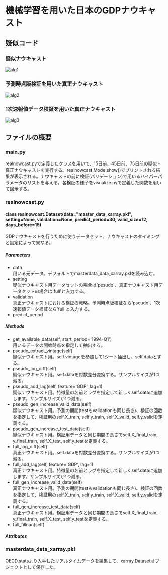 機械学習を用いた日本のGDPナウキャスト
====

## 疑似コード
### 疑似ナウキャスト

![alg1](https://user-images.githubusercontent.com/59720853/72235602-6c289200-3616-11ea-9360-b869d0dff561.png)

### 予測時点版検証を用いた真正ナウキャスト

![alg2](https://user-images.githubusercontent.com/59720853/72235619-882c3380-3616-11ea-9e41-b2fa6ef56949.png)

### 1次速報値データ検証を用いた真正ナウキャスト

![alg3](https://user-images.githubusercontent.com/59720853/72235631-95e1b900-3616-11ea-927d-0c88de692dfd.png)



## ファイルの概要
### main.py
realnowcast.pyで定義したクラスを用いて、15日前、45日前、75日前の疑似・真正ナウキャストを実行する。realnowcast.Mode.show()でプリントされる結果が表示される。ナウキャストの前に検証(バリデーション)で用いるハイパーパラメータのリストを与える。各検証の様子をvisualize.pyで定義した関数を用いて図示する。

### realnowcast.py
#### class realnowcast.Dataset(data="master_data_xarray.pkl", setting=None, validation=None, predict_period=30, valid_size=12, days_before=15)
GDPナウキャストを行うために使うデータセット。ナウキャストのタイミングと設定によって異なる。
##### Parameters
* data  
用いる元データ。デフォルトでmasterdata_data_xarray.pklを読み込む。
* setting  
疑似ナウキャスト用データセットの場合は'pesudo'、真正ナウキャスト用データセットの場合は'full'と入力する。
* validation  
真正ナウキャストにおける検証の戦略。予測時点版検証なら'pseudo'、1次速報値データ検証なら'full'と入力する。
* predict_period

##### Methods
* get_available_data(self, start_period='1994-Q1')  
用いるデータの開始時点を指定して抽出する。
* pseudo_extract_vintage(self)  
疑似ナウキャスト用。self.vintageを参照して1シート抽出し、self.dataとする。
* pseudo_log_diff(self)  
疑似ナウキャスト用。self.dataを対数差分変換する。サンプルサイズが1つ減る。
* pseudo_add_lag(self, feature='GDP', lag=1)  
疑似ナウキャスト用。特徴量の名前とラグを指定して新しくself.dataに追加します。サンプルサイズが1つ減る。
* pseudo_gen_increase_valid_data(self)  
疑似ナウキャスト用。予測の期間(testもvalidationも同じ長さ)、検証の回数を指定して、検証用のself.X_train, self.y_train, self.X_valid, self.y_validを定義する。
* pseudo_gen_increase_test_data(self)  
疑似ナウキャスト用。検証用データと同じ期間の長さでself.X_final_train, y_final_train, self.X_test, self.y_testを定義する。
* full_log_diff(self)  
真正ナウキャスト用。self.dataを対数差分変換する。サンプルサイズが1つ減る。
* full_add_lag(self, feature='GDP', lag=1)  
真正ナウキャスト用。特徴量の名前とラグを指定して新しくself.dataに追加します。サンプルサイズが1つ減る。
* full_gen_increase_valid_data(self)  
真正ナウキャスト用。予測の期間(testもvalidationも同じ長さ)、検証の回数を指定して、検証用のself.X_train, self.y_train, self.X_valid, self.y_validを定義する。
* full_gen_increase_test_data(self)  
真正ナウキャスト用。検証用データと同じ期間の長さでself.X_final_train, y_final_train, self.X_test, self.y_testを定義する。
* full_fillnan(self)  

##### Attributes

### masterdata_data_xarray.pkl
OECD.statsより入手したリアルタイムデータを編集して、xarray.Datasetオブジェクトとして保存した。
